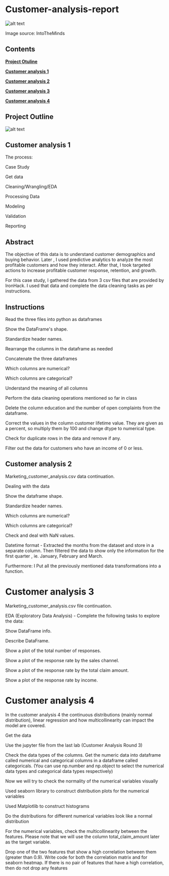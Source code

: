 # Customer-analysis-report

![alt text](https://github.com/petergeorge649/Customer-analysis-EDA/blob/main/png/analysis-customer-experience-france-belgium-europe-1.jpeg)

Image source: IntoTheMinds

## **Contents**
 
**[Project Otuline](project-otuline)**

**[Customer analysis 1](#customer-analysis-1)**

**[Customer analysis 2](#customer-analysis-2)**

**[Customer analysis 3](#customer-analysis-3)**

**[Customer analysis 4](#customer-analysis-4)**

## Project Outline

![alt text](https://github.com/petergeorge649/Customer-analysis-EDA/blob/main/png/work.png)

## Customer analysis 1

The process:

Case Study

Get data

Cleaning/Wrangling/EDA

Processing Data

Modeling

Validation

Reporting

## Abstract

The objective of this data is to understand customer demographics and buying behavior. Later , I used predictive analytics to analyze the most profitable customers and how they interact. After that, I took targeted actions to increase profitable customer response, retention, and growth.

For this case study, I gathered the data from 3 csv files that are provided by IronHack. I used that data and complete the data cleaning tasks as per instructions.

## Instructions

Read the three files into python as dataframes

Show the DataFrame's shape.

Standardize header names.

Rearrange the columns in the dataframe as needed

Concatenate the three dataframes

Which columns are numerical?

Which columns are categorical?

Understand the meaning of all columns

Perform the data cleaning operations mentioned so far in class

Delete the column education and the number of open complaints from the dataframe.

Correct the values in the column customer lifetime value. They are given as a percent, so multiply them by 100 and change dtype to numerical type.

Check for duplicate rows in the data and remove if any.

Filter out the data for customers who have an income of 0 or less.

## Customer analysis 2

Marketing_customer_analysis.csv data continuation.

Dealing with the data

Show the dataframe shape.

Standardize header names.

Which columns are numerical?

Which columns are categorical?

Check and deal with NaN values.

Datetime format - Extracted the months from the dataset and store in a separate column. Then filtered the data to show only the information for the first quarter , ie. January, February and March. 

Furthermore: I Put all the previously mentioned data transformations into a function.

# Customer analysis 3

Marketing_customer_analysis.csv file continuation.

EDA (Exploratory Data Analysis) - Complete the following tasks to explore the data:

Show DataFrame info.

Describe DataFrame.

Show a plot of the total number of responses.

Show a plot of the response rate by the sales channel.

Show a plot of the response rate by the total claim amount.

Show a plot of the response rate by income.

# Customer analysis 4

In the customer analysis 4 the continuous distributions (mainly normal distribution), linear regression and how multicollinearity can impact the model are covered. 

Get the data

Use the jupyter file from the last lab (Customer Analysis Round 3)

Check the data types of the columns. Get the numeric data into dataframe called numerical and categorical columns in a dataframe called categoricals. (You can use np.number and np.object to select the numerical data types and categorical data types respectively)

Now we will try to check the normality of the numerical variables visually

Used seaborn library to construct distribution plots for the numerical variables

Used Matplotlib to construct histograms

Do the distributions for different numerical variables look like a normal distribution

For the numerical variables, check the multicollinearity between the features. Please note that we will use the column total_claim_amount later as the target variable.

Drop one of the two features that show a high correlation between them (greater than 0.9). Write code for both the correlation matrix and for seaborn heatmap. If there is no pair of features that have a high correlation, then do not drop any features
